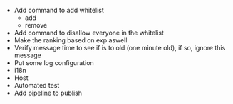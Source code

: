 - Add command to add whitelist
    - add
    - remove
- Add command to disallow everyone in the whitelist
- Make the ranking based on exp aswell
- Verify message time to see if is to old (one minute old), if so, ignore this message
- Put some log configuration
- i18n
- Host
- Automated test
- Add pipeline to publish